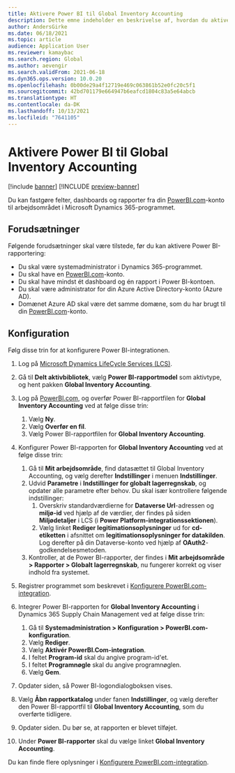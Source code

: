 ```yaml
---
title: Aktivere Power BI til Global Inventory Accounting
description: Dette emne indeholder en beskrivelse af, hvordan du aktiverer Microsoft Power BI til Global Inventory Accounting.
author: AndersGirke
ms.date: 06/18/2021
ms.topic: article
audience: Application User
ms.reviewer: kamaybac
ms.search.region: Global
ms.author: aevengir
ms.search.validFrom: 2021-06-18
ms.dyn365.ops.version: 10.0.20
ms.openlocfilehash: 0b00de29a4f12719e469c063861b52e0fc20c5f1
ms.sourcegitcommit: 42bd701179e664947b6eafcd1804c83a5e64abcb
ms.translationtype: HT
ms.contentlocale: da-DK
ms.lasthandoff: 10/13/2021
ms.locfileid: "7641105"
---
```

# <a name="enable-power-bi-for-global-inventory-accounting"></a>Aktivere Power BI til Global Inventory Accounting

[!include [banner](../includes/banner.md)]
[!INCLUDE [preview-banner](../includes/preview-banner.md)]

Du kan fastgøre felter, dashboards og rapporter fra din [PowerBI.com](https://powerbi.com/)-konto til arbejdsområdet i Microsoft Dynamics 365-programmet.

## <a name="prerequisites"></a>Forudsætninger

Følgende forudsætninger skal være tilstede, før du kan aktivere Power BI-rapportering:

- Du skal være systemadministrator i Dynamics 365-programmet.
- Du skal have en [PowerBI.com](https://powerbi.com/)-konto.
- Du skal have mindst ét dashboard og én rapport i Power BI-kontoen.
- Du skal være administrator for din Azure Active Directory-konto (Azure AD).
- Domænet Azure AD skal være det samme domæne, som du har brugt til din [PowerBI.com](https://powerbi.com/)-konto.

## <a name="setup"></a>Konfiguration

Følg disse trin for at konfigurere Power BI-integrationen.

1. Log på [Microsoft Dynamics LifeCycle Services (LCS)](https://lcs.dynamics.com/Logon/Index).
1. Gå til **Delt aktivbibliotek**, vælg **Power BI-rapportmodel** som aktivtype, og hent pakken **Global Inventory Accounting**. 
1. Log på [PowerBI.com](https://app.powerbi.com/), og overfør Power BI-rapportfilen for **Global Inventory Accounting** ved at følge disse trin:

    1. Vælg **Ny**.
    1. Vælg **Overfør en fil**.
    1. Vælg Power BI-rapportfilen for **Global Inventory Accounting**.

1. Konfigurer Power BI-rapporten for **Global Inventory Accounting** ved at følge disse trin:

    1. Gå til **Mit arbejdsområde**, find datasættet til Global Inventory Accounting, og vælg derefter **Indstillinger** i menuen **Indstillinger**.
    1. Udvid **Parametre** i **Indstillinger for globalt lagerregnskab**, og opdater alle parametre efter behov. Du skal især kontrollere følgende indstillinger:
        1. Overskriv standardværdierne for **Dataverse Url**-adressen og **miljø-id** ved hjælp af de værdier, der findes på siden **Miljødetaljer** i LCS (i **Power Platform-integrationssektionen**).
        1. Vælg linket **Rediger legitimationsoplysninger** ud for **cd-etiketten** i afsnittet om **legitimationsoplysninger for datakilden**. Log derefter på din Dataverse-konto ved hjælp af **OAuth2**-godkendelsesmetoden.
    1. Kontroller, at de Power BI-rapporter, der findes i **Mit arbejdsområde \> Rapporter \> Globalt lagerregnskab**, nu fungerer korrekt og viser indhold fra systemet.

1. Registrer programmet som beskrevet i [Konfigurere PowerBI.com-integration](../../fin-ops-core/dev-itpro/analytics/configure-power-bi-integration.md#registration-process).
1. Integrer Power BI-rapporten for **Global Inventory Accounting** i Dynamics 365 Supply Chain Management ved at følge disse trin:

    1. Gå til **Systemadministration \> Konfiguration \> PowerBI.com-konfiguration**.
    1. Vælg **Rediger**.
    1. Vælg **Aktivér PowerBI.Com-integration**.
    1. I feltet **Program-id** skal du angive program-id'et.
    1. I feltet **Programnøgle** skal du angive programnøglen.
    1. Vælg **Gem**.

1. Opdater siden, så Power BI-logondialogboksen vises.
1. Vælg **Åbn rapportkatalog** under fanen **Indstillinger**, og vælg derefter den Power BI-rapportfil til **Global Inventory Accounting**, som du overførte tidligere.
1. Opdater siden. Du bør se, at rapporten er blevet tilføjet.
1. Under **Power BI-rapporter** skal du vælge linket **Global Inventory Accounting**.

Du kan finde flere oplysninger i [Konfigurere PowerBI.com-integration](../../fin-ops-core/dev-itpro/analytics/configure-power-bi-integration.md).
